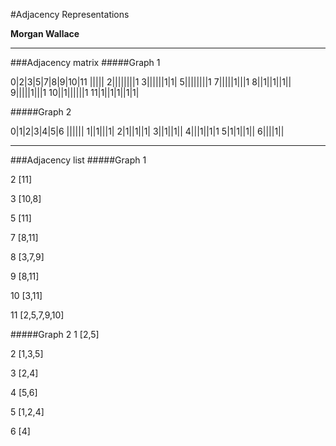 #Adjacency Representations

**Morgan Wallace**

---



###Adjacency matrix
#####Graph 1

0|2|3|5|7|8|9|10|11
|||||
2||||||||1
3||||||1|1|
5||||||||1
7|||||1|||1
8||1||1||1||
9|||||1|||1
10||1||||||1
11|1||1|1||1|1|


#####Graph 2

0|1|2|3|4|5|6
||||||
1||1|||1|
2|1||1||1|
3||1||1||
4|||1||1|1
5|1|1||1||
6||||1||

---
###Adjacency list 
#####Graph 1

2 [11]

3 [10,8]

5 [11]

7 [8,11]

8 [3,7,9]

9 [8,11]

10 [3,11]

11 [2,5,7,9,10]


#####Graph 2
1 [2,5]

2 [1,3,5]

3 [2,4]

4 [5,6]

5 [1,2,4]

6 [4]

